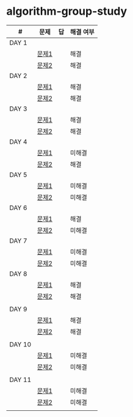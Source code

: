# algorithm-group-study

| #     | 문제                                       | 답    | 해결 여부 |
| ----- | ---------------------------------------- | ---- | ----- |
| DAY 1 |                                          |      |       |
|       | [문제1](https://github.com/rtef23/algorithm-group-study/blob/master/algorithm/Question1.md) |      | 해결   |
|       | [문제2](https://github.com/rtef23/algorithm-group-study/blob/master/algorithm/Question2.md) |      | 해결   |
| DAY 2 |                                          |      |       |
|       | [문제1](https://algospot.com/judge/problem/read/PICNIC)  |      |  해결  |
|       | [문제2](https://algospot.com/judge/problem/read/BOARDCOVER)                                         |      |  해결  |
| DAY 3 |                                          |      |       |
|       | [문제1](https://algospot.com/judge/problem/read/CLOCKSYNC)                          |      |   해결    |
|       | [문제2](https://algospot.com/judge/problem/read/QUADTREE)              |      |  해결   |
| DAY 4 |                                          |      |       |
|       | [문제1](https://algospot.com/judge/problem/read/FANMEETING)                           |      |  미해결     |
|       | [문제2](https://algospot.com/judge/problem/read/JUMPGAME)                             |      |  해결     |
| DAY 5 | | | |
|       | [문제1](https://algospot.com/judge/problem/read/TRIANGLEPATH) |  | 미해결 |
|       | [문제2](https://algospot.com/judge/problem/read/WILDCARD) |  |  미해결 |
| DAY 6 |   |   |   |
|       | [문제1](https://algospot.com/judge/problem/read/LIS) |   | 해결 |
|       | [문제2](https://algospot.com/judge/problem/read/JLIS) |   | 미해결 |
| DAY 7 |   |   |   |
|       | [문제1](https://algospot.com/judge/problem/read/PI)  |   | 미해결 |
|       | [문제2](https://algospot.com/judge/problem/read/QUANTIZE)  |   | 미해결 |
| DAY 8 |   |   |   |
|       | [문제1](https://algospot.com/judge/problem/read/TILING2)  |   | 해결 |
|       | [문제2](https://algospot.com/judge/problem/read/TRIPATHCNT)  |   | 해결 |
|       |   |   |   |
| DAY 9 |   |   |   |
|       | [문제1](https://algospot.com/judge/problem/read/SNAIL)  |   | 해결 |
|       | [문제2](https://algospot.com/judge/problem/read/ASYMTILING)  |   | 해결 |
|       |   |   |   |
| DAY 10|   |   |   |
|       | [문제1](https://algospot.com/judge/problem/read/POLY)  |   | 미해결 |
|       | [문제2](https://algospot.com/judge/problem/read/NUMB3RS)  |   | 미해결 |
|       |   |   |   |
| DAY 11|   |   |   |
|       | [문제1](https://algospot.com/judge/problem/read/PACKING)  |   | 미해결 |
|       | [문제2](https://algospot.com/judge/problem/read/OCR)  |   | 미해결 |
|       |   |   |   |
